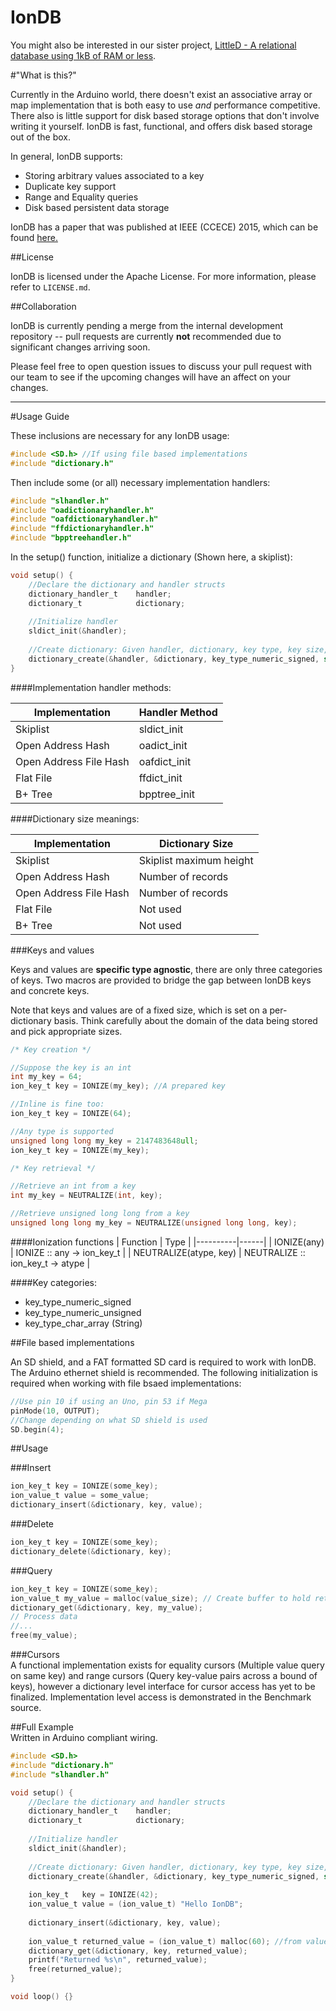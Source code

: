IonDB
=========
You might also be interested in our sister project, [LittleD - A relational database using 1kB of RAM or less](https://github.com/graemedouglas/LittleD).

#"What is this?"

Currently in the Arduino world, there doesn't exist an associative array or map implementation that is both easy to use *and* performance competitive. There also is little support for disk based storage options that don't involve writing it yourself. IonDB is fast, functional, and offers disk based storage out of the box.

In general, IonDB supports:

* Storing arbitrary values associated to a key
* Duplicate key support
* Range and Equality queries
* Disk based persistent data storage

IonDB has a paper that was published at IEEE (CCECE) 2015, which can be found [here.](http://ieeexplore.ieee.org/xpl/articleDetails.jsp?reload=true&tp=&arnumber=7129178)

##License

IonDB is licensed under the Apache License. For more information, please refer to `LICENSE.md`.

##Collaboration

IonDB is currently pending a merge from the internal development repository -- pull requests are currently **not** recommended due to significant changes arriving soon. 

Please feel free to open question issues to discuss your pull request with our team to see if the upcoming changes will have an affect on your changes.

***

#Usage Guide

These inclusions are necessary for any IonDB usage:

```c
#include <SD.h> //If using file based implementations
#include "dictionary.h"
```

Then include some (or all) necessary implementation handlers:

```c
#include "slhandler.h"
#include "oadictionaryhandler.h"
#include "oafdictionaryhandler.h"
#include "ffdictionaryhandler.h"
#include "bpptreehandler.h"
```

In the setup() function, initialize a dictionary (Shown here, a skiplist):

```c
void setup() {
    //Declare the dictionary and handler structs
    dictionary_handler_t    handler;
    dictionary_t            dictionary;
    
    //Initialize handler
    sldict_init(&handler);
    
    //Create dictionary: Given handler, dictionary, key type, key size, value size, dict size
    dictionary_create(&handler, &dictionary, key_type_numeric_signed, sizeof(int), 60, 10);
}
```

####Implementation handler methods:

|Implementation         |Handler Method |
|--------------         |-------------- |
|Skiplist               | sldict_init   |
|Open Address Hash      | oadict_init   |
|Open Address File Hash | oafdict_init  |
|Flat File              | ffdict_init   |
|B+ Tree                | bpptree_init  |

####Dictionary size meanings:

|Implementation         |Dictionary Size            |
|--------------         |--------------             |
|Skiplist               | Skiplist maximum height   |
|Open Address Hash      | Number of records         |
|Open Address File Hash | Number of records         |
|Flat File              | Not used                  |
|B+ Tree                | Not used                  |

###Keys and values

Keys and values are **specific type agnostic**, there are only three categories of keys. Two macros are provided to bridge the gap between IonDB keys and concrete keys.

Note that keys and values are of a fixed size, which is set on a per-dictionary basis. Think carefully about the domain of the data being stored and pick appropriate sizes.

```c
/* Key creation */

//Suppose the key is an int
int my_key = 64;
ion_key_t key = IONIZE(my_key); //A prepared key

//Inline is fine too:
ion_key_t key = IONIZE(64);

//Any type is supported
unsigned long long my_key = 2147483648ull;
ion_key_t key = IONIZE(my_key);

/* Key retrieval */

//Retrieve an int from a key
int my_key = NEUTRALIZE(int, key);

//Retrieve unsigned long long from a key
unsigned long long my_key = NEUTRALIZE(unsigned long long, key);
```

####Ionization functions
| Function | Type |
|----------|------|
| IONIZE(any) | IONIZE :: any -> ion_key_t |
| NEUTRALIZE(atype, key) | NEUTRALIZE :: ion_key_t -> atype |

####Key categories:

* key_type_numeric_signed
* key_type_numeric_unsigned
* key_type_char_array (String)

##File based implementations

An SD shield, and a FAT formatted SD card is required to work with IonDB. The Arduino ethernet shield is recommended. The following initialization is required when working with file bsaed implementations:

```c
//Use pin 10 if using an Uno, pin 53 if Mega
pinMode(10, OUTPUT);
//Change depending on what SD shield is used
SD.begin(4);
```

##Usage

###Insert

```c
ion_key_t key = IONIZE(some_key);
ion_value_t value = some_value;
dictionary_insert(&dictionary, key, value);
```

###Delete

```c
ion_key_t key = IONIZE(some_key);
dictionary_delete(&dictionary, key);
```

###Query

```c
ion_key_t key = IONIZE(some_key);
ion_value_t my_value = malloc(value_size); // Create buffer to hold returned value
dictionary_get(&dictionary, key, my_value);
// Process data
//...
free(my_value);
```

###Cursors  
A functional implementation exists for equality cursors (Multiple value query on same key) and range cursors (Query key-value pairs across a bound of keys), however a dictionary level interface for cursor access has yet to be finalized. Implementation level access is demonstrated in the Benchmark source.

##Full Example  
Written in Arduino compliant wiring.

```c
#include <SD.h>
#include "dictionary.h"
#include "slhandler.h"

void setup() {
    //Declare the dictionary and handler structs
    dictionary_handler_t    handler;
    dictionary_t            dictionary;
    
    //Initialize handler
    sldict_init(&handler);
    
    //Create dictionary: Given handler, dictionary, key type, key size, value size, dict size
    dictionary_create(&handler, &dictionary, key_type_numeric_signed, sizeof(int), 60, 10);
    
    ion_key_t   key = IONIZE(42);
    ion_value_t value = (ion_value_t) "Hello IonDB";
    
    dictionary_insert(&dictionary, key, value);
    
    ion_value_t returned_value = (ion_value_t) malloc(60); //from value_size
    dictionary_get(&dictionary, key, returned_value);
    printf("Returned %s\n", returned_value);
    free(returned_value);
}

void loop() {}
```